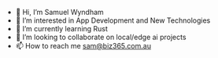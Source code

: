 - 👋 Hi, I’m Samuel Wyndham
- 👀 I’m interested in App Development and New Technologies
- 🌱 I’m currently learning Rust
- 💞️ I’m looking to collaborate on local/edge ai projects
- 📫 How to reach me sam@biz365.com.au

<!---
mrwyndham/mrwyndham is a ✨ special ✨ repository because its `README.md` (this file) appears on your GitHub profile.
You can click the Preview link to take a look at your changes.
--->
